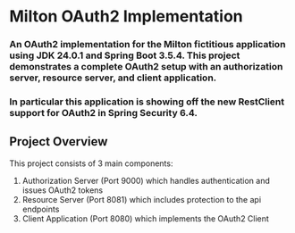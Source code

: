 # Milton OAuth2 Implementation

### An OAuth2 implementation for the Milton fictitious application using JDK 24.0.1 and Spring Boot 3.5.4. This project demonstrates a complete OAuth2 setup with an authorization server, resource server, and client application.

### In particular this application is showing off the new RestClient support for OAuth2 in Spring Security 6.4.

## Project Overview
<ins></ins>
This project consists of 3 main components:
1. Authorization Server (Port 9000) which handles authentication and issues OAuth2 tokens
2. Resource Server (Port 8081) which includes protection to the api endpoints
3. Client Application (Port 8080) which implements the OAuth2 Client 
